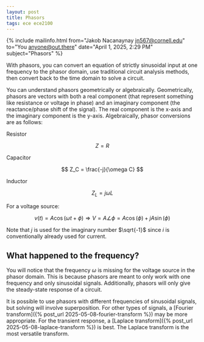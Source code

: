 ```yaml
---
layout: post
title: Phasors
tags: ece ece2100
---
```


{% include mailinfo.html from="Jakob Nacanaynay <jn567@cornell.edu>" to="You <anyone@out.there>" date="April 1, 2025, 2:29 PM" subject="Phasors" %}

With phasors, you can convert an equation of strictly sinusoidal input at one frequency to the phasor domain, use traditional circuit analysis methods, then convert back to the time domain to solve a circuit.

You can understand phasors geometrically or algebraically. Geometrically, phasors are vectors with both a real component (that represent something like resistance or voltage in phase) and an imaginary component (the reactance/phase shift of the signal). The real component is the x-axis and the imaginary component is the y-axis. Algebraically, phasor conversions are as follows:

Resistor

$$ Z = R $$

Capacitor

$$ Z_C = \frac{-j}{\omega C} $$

Inductor

$$ Z_L = j\omega L$$

For a voltage source:

$$ v(t) = A\cos(\omega t + \phi) \Rightarrow V = A\angle \phi = A\cos(\phi) + jA\sin(\phi)$$

Note that $j$ is used for the imaginary number $\sqrt{-1}$ since $i$ is conventionally already used for current.

## What happened to the frequency?

You will notice that the frequency $\omega$ is missing for the voltage source in the phasor domain. This is because phasors are meant to only work with one frequency and only sinusoidal signals. Additionally, phasors will only give the steady-state response of a circuit.

It is possible to use phasors with different frequencies of sinusoidal signals, but solving will involve superposition. For other types of signals, a [Fourier transform]({% post_url 2025-05-08-fourier-transform %}) may be more appropriate. For the transient response, a [Laplace transform]({% post_url 2025-05-08-laplace-transform %}) is best. The Laplace transform is the most versatile transform.